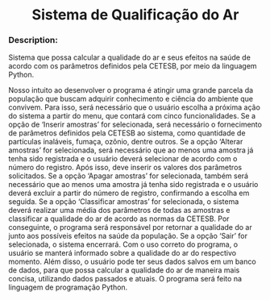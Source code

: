 # <h1 align="center"> Sistema de Qualificação do Ar</h1>

### Description:
Sistema que possa calcular a qualidade do ar e seus efeitos na saúde de
acordo com os parâmetros definidos pela CETESB, por meio da linguagem Python.

Nosso intuito ao desenvolver o programa é atingir uma grande parcela da população
que buscam adquirir conhecimento e ciência do ambiente que convivem. Para isso,
será necessário que o usuário escolha a próxima ação do sistema a partir do menu,
que contará com cinco funcionalidades. Se a opção de ‘Inserir amostras’ for
selecionada, será necessário o fornecimento de parâmetros definidos pela CETESB
ao sistema, como quantidade de partículas inaláveis, fumaça, ozônio, dentre outros.
Se a opção ‘Alterar amostras’ for selecionada, será necessário que ao menos uma
amostra já tenha sido registrada e o usuário deverá selecionar de acordo com o
número do registro. Após isso, deve inserir os valores dos parâmetros solicitados.
Se a opção ‘Apagar amostras’ for selecionada, também será necessário que ao
menos uma amostra já tenha sido registrada e o usuário deverá excluir a partir do
número de registro, confirmando a escolha em seguida. Se a opção ‘Classificar
amostras’ for selecionada, o sistema deverá realizar uma média dos parâmetros de
todas as amostras e classificar a qualidade do ar de acordo as normas da CETESB.
Por conseguinte, o programa será responsável por retornar a qualidade do ar junto
aos possíveis efeitos na saúde da população. Se a opção ‘Sair’ for selecionada, o
sistema encerrará. Com o uso correto do programa, o usuário se manterá informado
sobre a qualidade do ar do respectivo momento. Além disso, o usuário pode ter seus
dados salvos em um banco de dados, para que possa calcular a qualidade do ar de
maneira mais concisa, utilizando dados passados e atuais. O programa será feito na
linguagem de programação Python.